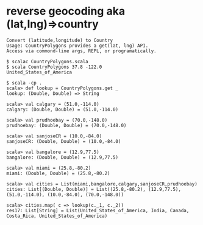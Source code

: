 reverse geocoding aka (lat,lng)=>country  
==========
    Convert (latitude,longitude) to Country
    Usage: CountryPolygons provides a get(lat, lng) API. 
    Access via commond-line args, REPL, or programatically.

    $ scalac CountryPolygons.scala 
    $ scala CountryPolygons 37.8 -122.0
    United_States_of_America

    $ scala -cp .
    scala> def lookup = CountryPolygons.get _
    lookup: (Double, Double) => String
    
    scala> val calgary = (51.0,-114.0)
    calgary: (Double, Double) = (51.0,-114.0)
    
    scala> val prudhoebay = (70.0,-148.0)
    prudhoebay: (Double, Double) = (70.0,-148.0)
    
    scala> val sanjoseCR = (10.0,-84.0)
    sanjoseCR: (Double, Double) = (10.0,-84.0)
    
    scala> val bangalore = (12.9,77.5)
    bangalore: (Double, Double) = (12.9,77.5)
    
    scala> val miami = (25.8,-80.2)
    miami: (Double, Double) = (25.8,-80.2)
    
    scala> val cities = List(miami,bangalore,calgary,sanjoseCR,prudhoebay)
    cities: List[(Double, Double)] = List((25.8,-80.2), (12.9,77.5), (51.0,-114.0), (10.0,-84.0), (70.0,-148.0))
    
    scala> cities.map( c => lookup(c._1, c._2)) 
    res17: List[String] = List(United_States_of_America, India, Canada, Costa_Rica, United_States_of_America)
